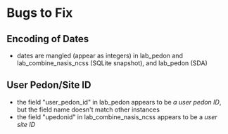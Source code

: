 # Bugs to Fix

## Encoding of Dates
 
  * dates are mangled (appear as integers) in lab_pedon and lab_combine_nasis_ncss (SQLite snapshot), and lab_pedon (SDA)

## User Pedon/Site ID

  * the field "user_pedon_id" in lab_pedon appears to be *a user pedon ID*, but the field name doesn't match other instances
  * the field "upedonid" in lab_combine_nasis_ncss appears to be a *user site ID*
  
  
